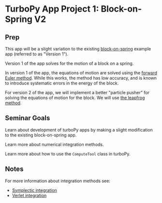 TurboPy App Project 1: Block-on-Spring V2
=========================================

Prep
----
This app will be a slight variation to the existing [block-on-spring](https://github.com/NRL-Plasma-Physics-Division/block-on-spring) example app (referred to as "Version 1").

Version 1 of the app solves for the motion of a block on a spring.

In version 1 of the app, the equations of motion are solved using the [forward Euler method](https://en.wikipedia.org/wiki/Euler_method). While this works, the method has low accuracy, and is known to introduce systematic errors in the energy of the block.

For version 2 of the app, we will implement a better "particle pusher" for solving the equations of motion for the block. We will use [the leapfrog method](https://en.wikipedia.org/wiki/Leapfrog_integration).

Seminar Goals
-------------
Learn about development of turboPy apps by making a slight modification to the existing block-on-spring app.

Learn more about numerical integration methods.

Learn more about how to use the `ComputeTool` class in turboPy.

Notes
-----

For more information about integration methods see:
- [Symplectic integration](https://en.wikipedia.org/wiki/Symplectic_integrator)
- [Verlet integration](https://en.wikipedia.org/wiki/Verlet_integration)
